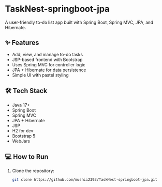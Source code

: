 # TaskNest-springboot-jpa
A user-friendly to-do list app built with Spring Boot, Spring MVC, JPA, and Hibernate.

## ✨ Features
- Add, view, and manage to-do tasks
- JSP-based frontend with Bootstrap
- Uses Spring MVC for controller logic
- JPA + Hibernate for data persistence
- Simple UI with pastel styling

## 🛠 Tech Stack
- Java 17+
- Spring Boot
- Spring MVC
- JPA + Hibernate
- JSP
- H2 for dev
- Bootstrap 5
- WebJars

## 💻 How to Run
1. Clone the repository:
   ```bash
   git clone https://github.com/mushii2393/TaskNest-springboot-jpa.git
